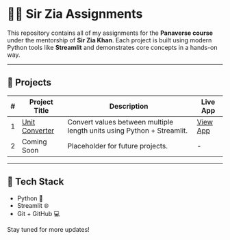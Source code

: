 # 👨‍🏫 Sir Zia Assignments

This repository contains all of my assignments for the **Panaverse course** under the mentorship of **Sir Zia Khan**. Each project is built using modern Python tools like **Streamlit** and demonstrates core concepts in a hands-on way.

---

## 📁 Projects

| # | Project Title               | Description                                     | Live App |
|---|-----------------------------|-------------------------------------------------|----------|
| 1 | [Unit Converter](./Project_01_Unit_Convertor) | Convert values between multiple length units using Python + Streamlit. | [View App](https://waliii31-sir-zia-python-pro-project-01-unit-convertorapp-kmtdiy.streamlit.app/) |
| 2 | Coming Soon                 | Placeholder for future projects.               | -        |

---

## 🚀 Tech Stack

- Python 🐍
- Streamlit 🌐
- Git + GitHub 💻

Stay tuned for more updates!
